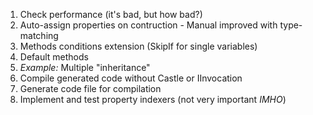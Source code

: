 ﻿1. Check performance (it's bad, but how bad?)
1. Auto-assign properties on contruction - Manual improved with type-matching
1. Methods conditions extension (SkipIf for single variables)
1. Default methods
1. *Example:* Multiple "inheritance"
1. Compile generated code without Castle or IInvocation
1. Generate code file for compilation
1. Implement and test property indexers (not very important _IMHO_)